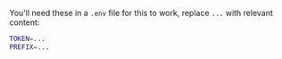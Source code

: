 You'll need these in a `.env` file for this to work, replace `...` with relevant content:

```sh
TOKEN=...
PREFIX=...
```
